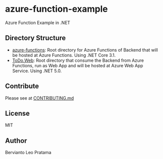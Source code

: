 # azure-function-example

Azure Function Example in .NET

## Directory Structure

* [azure-functions](./azure-functions): Root directory for Azure Functions of Backend that will be hosted at Azure Functions. Using .NET Core 3.1.
* [ToDo.Web](./ToDo.Web): Root directory that consume the Backend from Azure Functions, run as Web App and will be hosted at Azure Web App Service. Using .NET 5.0.


## Contribute

Please see at [CONTRIBUTING.md](./CONTRIBUTING.md)

## License

MIT

## Author

Bervianto Leo Pratama

